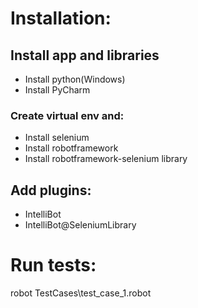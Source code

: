 # Installation:
## Install app and libraries
- Install python(Windows)
- Install PyCharm
### Create virtual env and:
- Install selenium
- Install robotframework
- Install robotframework-selenium library
## Add plugins:
- IntelliBot
- IntelliBot@SeleniumLibrary

# Run tests:
robot TestCases\test_case_1.robot


